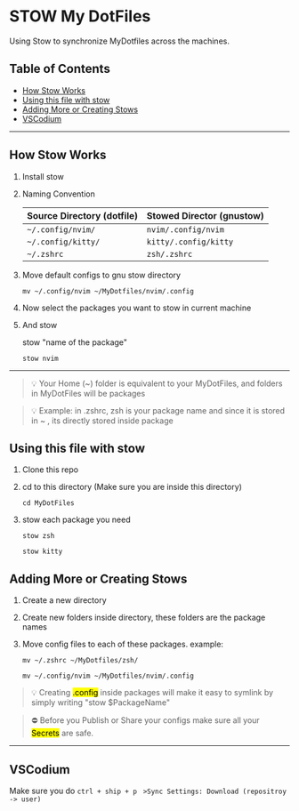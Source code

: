 # STOW My DotFiles
Using Stow to synchronize MyDotfiles across the machines.

## Table of Contents

  - [How Stow Works](#how-stow-works)
  - [Using this file with stow](#using-this-file-with-stow)
  - [Adding More or Creating Stows](#adding-more-or-creating-stows)
  - [VSCodium](#vscodium)


---
## How Stow Works

1. Install stow
2. Naming Convention

    | Source Directory (dotfile)        | Stowed Director (gnustow)             |
    |--------------------------|-------------------------------|
    | `~/.config/nvim/`       | `nvim/.config/nvim`          |
    | `~/.config/kitty/`      | `kitty/.config/kitty`        |
    | `~/.zshrc`              | `zsh/.zshrc`                 |

3. Move default configs to gnu stow directory
   
    `mv ~/.config/nvim ~/MyDotfiles/nvim/.config`

4. Now select the packages you want to stow in current machine
5. And stow
    
    stow "name of the package"
    
    `stow nvim`

---

> 💡 Your Home (~) folder is equivalent to your MyDotFiles, and folders in MyDotFiles will be packages

>💡 Example: in .zshrc, zsh is your package name and since it is stored in ~ , its directly stored inside package

## Using this file with stow
1. Clone this repo

2. cd to this directory (Make sure you are inside this directory)
  
    `cd MyDotFiles`

3. stow each package you need
  
    `stow zsh`
    
    `stow kitty`

## Adding More or Creating Stows

1. Create a new directory
2. Create new folders inside directory, these folders are the package names
3. Move config files to each of these packages.
  example: 

    `mv ~/.zshrc ~/MyDotfiles/zsh/`
    
    `mv ~/.config/nvim ~/MyDotfiles/nvim/.config`

> 💡 Creating <mark>.config</mark> inside packages will make it easy to symlink by simply writing "stow $PackageName"

> ⛔ Before you Publish or Share your configs make sure all your <mark>Secrets</mark> are safe. 
---
## VSCodium

Make sure you do 
`ctrl + ship + p`
` >Sync Settings: Download (repositroy -> user)`
